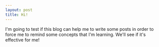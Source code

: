 ```yaml
---
layout: post
title: Hi!
---
```


I'm going to test if this blog can help me to write some posts in order to force me to remind some concepts that I'm learning. We'll see if it's effective for me!
<!-- 
![_config.yml]({{ site.baseurl }}/images/config.png)

The easiest way to make your first post is to edit this one. Go into /_posts/ and update the Hello World markdown file. For more instructions head over to the [Jekyll Now repository](https://github.com/barryclark/jekyll-now) on GitHub. -->